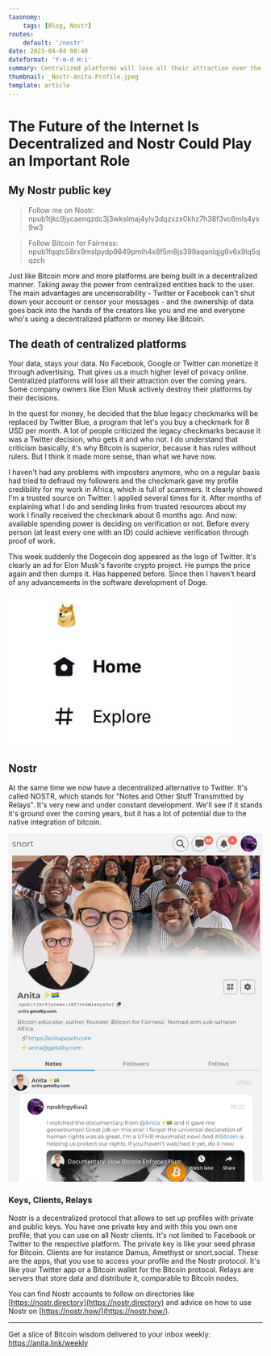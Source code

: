 ```yaml
---
taxonomy:
    tags: [Blog, Nostr]
routes:
    default: '/nostr'
date: 2023-04-04 08:40
dateformat: 'Y-m-d H:i'
summary: Centralized platforms will lose all their attraction over the coming years. There are alternatives now and you can follow me on there too. Here some thoughts and my Nostr public key.
thumbnail: _Nostr-Anita-Profile.jpeg
template: article 
---
```


# The Future of the Internet Is Decentralized and  Nostr Could Play an Important Role

## My Nostr public key

> Follow me on Nostr: npub1tjkc9jycaenqzdc3j3wkslmaj4ylv3dqzxzx0khz7h38f3vc6mls4ys9w3

> Follow Bitcoin for Fairness: npub1fqqtc58rx9mslpydp9849pmlh4x8f5m8js399aqanlqjg6v6x9lq5qqzch

Just like Bitcoin more and more platforms are being built in a decentralized manner. Taking away the power from centralized entities back to the user. The main advantages are uncensorability - Twitter or Facebook can't shut down your account or censor your messages - and the ownership of data goes back into the hands of the creators like you and me and everyone who's using a decentralized platform or money like Bitcoin.

## The death of centralized platforms

Your data, stays your data. No Facebook, Google or Twitter can monetize it through advertising. That gives us a much higher level of privacy online. Centralized platforms will lose all their attraction over the coming years. Some company owners like Elon Musk actively destroy their platforms by their decisions.

In the quest for money, he decided that the blue legacy checkmarks will be replaced by Twitter Blue, a program that let's you buy a checkmark for 8 USD per month. A lot of people criticized the legacy checkmarks because it was a Twitter decision, who gets it and who not. I do understand that criticism basically, it's why Bitcoin is superior, because it has rules without rulers. But I think it made more sense, than what we have now. 

I haven't had any problems with imposters anymore, who on a regular basis had tried to defraud my followers and the checkmark gave my profile credibility for my work in Africa, which is full of scammers. It clearly showed I'm a trusted source on Twitter. I applied several times for it. After months of explaining what I do and sending links from trusted resources about my work I finally received the checkmark about 6 months ago. And now: available spending power is deciding on verification or not. Before every person (at least every one with an ID) could achieve verification through proof of work. 

This week suddenly the Dogecoin dog appeared as the logo of Twitter. It's clearly an ad for Elon Musk's favorite crypto project. He pumps the price again and then dumps it. Has happened before. Since then I haven't heard of any advancements in the software development of Doge.

![](_Nostr-Twitter-Dogecoin.jpeg)

## Nostr

At the same time we now have a decentralized alternative to Twitter. It's called NOSTR, which stands for "Notes and Other Stuff Transmitted by Relays". It's very new and under constant development. We'll see if it stands it's ground over the coming years, but it has a lot of potential due to the native integration of bitcoin. 

![](_Nostr-Anita-Profile.jpeg)

### Keys, Clients, Relays

Nostr is a decentralized protocol that allows to set up profiles with private and public keys. You have one private key and with this you own one profile, that you can use on all Nostr clients. It's not limited to Facebook or Twitter to the respective platform. The private key is like your seed phrase for Bitcoin. Clients are for instance Damus, Amethyst or snort.social. These are the apps, that you use to access your profile and the Nostr protocol. It's like your Twitter app or a Bitcoin wallet for the Bitcoin protocol. Relays are servers that store data and distribute it, comparable to Bitcoin nodes.

You can find Nostr accounts to follow on directories like [https://nostr.directory](https://nostr.directory) and advice on how to use Nostr on [https://nostr.how/](https://nostr.how/).

---
Get a slice of Bitcoin wisdom delivered to your inbox weekly: https://anita.link/weekly 